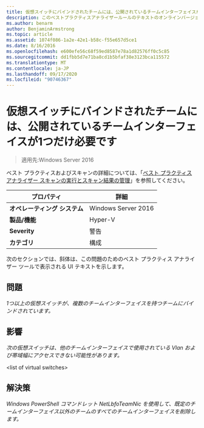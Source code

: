```yaml
---
title: 仮想スイッチにバインドされたチームには、公開されているチームインターフェイスが1つだけ必要です
description: このベストプラクティスアナライザールールのテキストのオンラインバージョン。
ms.author: benarm
author: BenjaminArmstrong
ms.topic: article
ms.assetid: 1074f086-1a2e-42e1-b58c-f55e657d5ce1
ms.date: 8/16/2016
ms.openlocfilehash: e600efe56c68f59ed8587e78a1d82576ff0c5c85
ms.sourcegitcommit: dd1fbb5d7e71ba8cd1b5bfaf38e3123bca115572
ms.translationtype: MT
ms.contentlocale: ja-JP
ms.lasthandoff: 09/17/2020
ms.locfileid: "90746367"
---
```

# <a name="a-team-bound-to-a-virtual-switch-should-only-have-one-exposed-team-interface"></a>仮想スイッチにバインドされたチームには、公開されているチームインターフェイスが1つだけ必要です

>適用先:Windows Server 2016

ベスト プラクティスおよびスキャンの詳細については、「[ベスト プラクティス アナライザー スキャンの実行とスキャン結果の管理](https://go.microsoft.com/fwlink/p/?LinkID=223177)」を参照してください。

|プロパティ|詳細|
|-|-|
|**オペレーティング システム**|Windows Server 2016|
|**製品/機能**|Hyper-V|
|**Severity**|警告|
|**カテゴリ**|構成|

次のセクションでは、斜体は、この問題のためのベスト プラクティス アナライザー ツールで表示される UI テキストを示します。

## <a name="issue"></a>問題
*1つ以上の仮想スイッチが、複数のチームインターフェイスを持つチームにバインドされています。*

## <a name="impact"></a>影響
*次の仮想スイッチは、他のチームインターフェイスで使用されている Vlan および帯域幅にアクセスできない可能性があります。*

\<list of virtual switches>

## <a name="resolution"></a>解決策
*Windows PowerShell コマンドレット NetLbfoTeamNic を使用して、既定のチームインターフェイス以外のチームのすべてのチームインターフェイスを削除します。*



